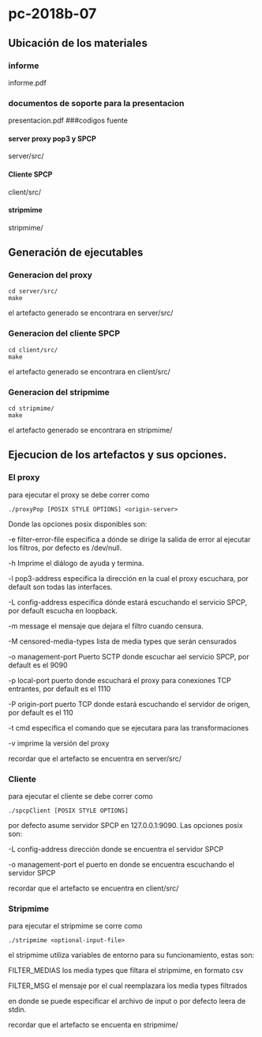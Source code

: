 # pc-2018b-07
## Ubicación de los materiales
### informe
informe.pdf 
### documentos de soporte para la presentacion
presentacion.pdf
###codigos fuente
#### server proxy pop3 y SPCP
server/src/
#### Cliente SPCP
client/src/
#### stripmime
stripmime/

## Generación de ejecutables
### Generacion del proxy
```
cd server/src/
make
```
el artefacto generado se encontrara en server/src/
### Generacion del cliente SPCP
```
cd client/src/
make
```
el artefacto generado se encontrara en client/src/
### Generacion del stripmime
```
cd stripmime/
make
```
el artefacto generado se encontrara en stripmime/
## Ejecucion de los artefactos y sus opciones.
### El proxy
para ejecutar el proxy se debe correr como
```
./proxyPop [POSIX STYLE OPTIONS] <origin-server>
```
 Donde las opciones posix disponibles son:

-e filter-error-file      especifica a dónde se dirige la salida de error al ejecutar los filtros, por defecto es /dev/null.

-h                        Imprime el diálogo de ayuda y termina.

-l pop3-address           especifica la dirección en la cual el proxy escuchara, por default son todas las interfaces.

-L config-address         especifica dónde estará escuchando el servicio SPCP, por default escucha en loopback.

-m message                el mensaje que dejara el filtro cuando censura. 

-M censored-media-types   lista de media types que serán censurados

-o management-port        Puerto SCTP donde escuchar ael servicio SPCP, por default es el 9090

-p local-port             puerto donde escuchará el proxy para conexiones TCP entrantes, por default es el 1110

-P origin-port            puerto TCP donde estará escuchando el servidor de origen, por default es el 110

-t cmd                    especifica el comando que se ejecutara para las transformaciones

-v                        imprime la versión del proxy

recordar que el artefacto se encuentra en server/src/
### Cliente
para ejecutar el cliente se debe correr como 
```
./spcpClient [POSIX STYLE OPTIONS] 
```
por defecto asume servidor SPCP en 127.0.0.1:9090. Las opciones posix son:

-L config-address         dirección donde se encuentra el servidor SPCP

-o management-port        el puerto en donde se encuentra escuchando el servidor SPCP

recordar que el artefacto se encuentra en client/src/
### Stripmime 
para ejecutar el stripmime se corre como
```
./stripmime <optional-input-file>
```
el stripmime utiliza variables de entorno para su funcionamiento, estas son:

FILTER_MEDIAS los media types que filtara el stripmime, en formato csv

FILTER_MSG el mensaje por el cual reemplazara los media types filtrados


en donde se puede especificar el archivo de input o por defecto leera de stdin.

recordar que el artefacto se encuenta en stripmime/
